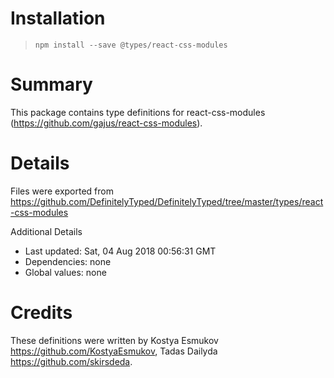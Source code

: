 # Installation
> `npm install --save @types/react-css-modules`

# Summary
This package contains type definitions for react-css-modules (https://github.com/gajus/react-css-modules).

# Details
Files were exported from https://github.com/DefinitelyTyped/DefinitelyTyped/tree/master/types/react-css-modules

Additional Details
 * Last updated: Sat, 04 Aug 2018 00:56:31 GMT
 * Dependencies: none
 * Global values: none

# Credits
These definitions were written by Kostya Esmukov <https://github.com/KostyaEsmukov>, Tadas Dailyda <https://github.com/skirsdeda>.
